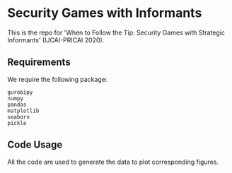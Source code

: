 # Security Games with Informants

This is the repo for 'When to Follow the Tip: Security Games with Strategic Informants' (IJCAI-PRICAI 2020).

## Requirements
We require the following package:

```shell
gurobipy
numpy
pandas
matplotlib
seaborn
pickle
 ```

## Code Usage

All the code are used to generate the data to plot corresponding figures.
